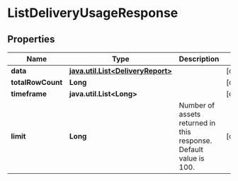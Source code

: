 

# ListDeliveryUsageResponse

## Properties

Name | Type | Description | Notes
------------ | ------------- | ------------- | -------------
**data** | [**java.util.List&lt;DeliveryReport&gt;**](DeliveryReport.md) |  |  [optional]
**totalRowCount** | **Long** |  |  [optional]
**timeframe** | **java.util.List&lt;Long&gt;** |  |  [optional]
**limit** | **Long** | Number of assets returned in this response. Default value is 100. |  [optional]



